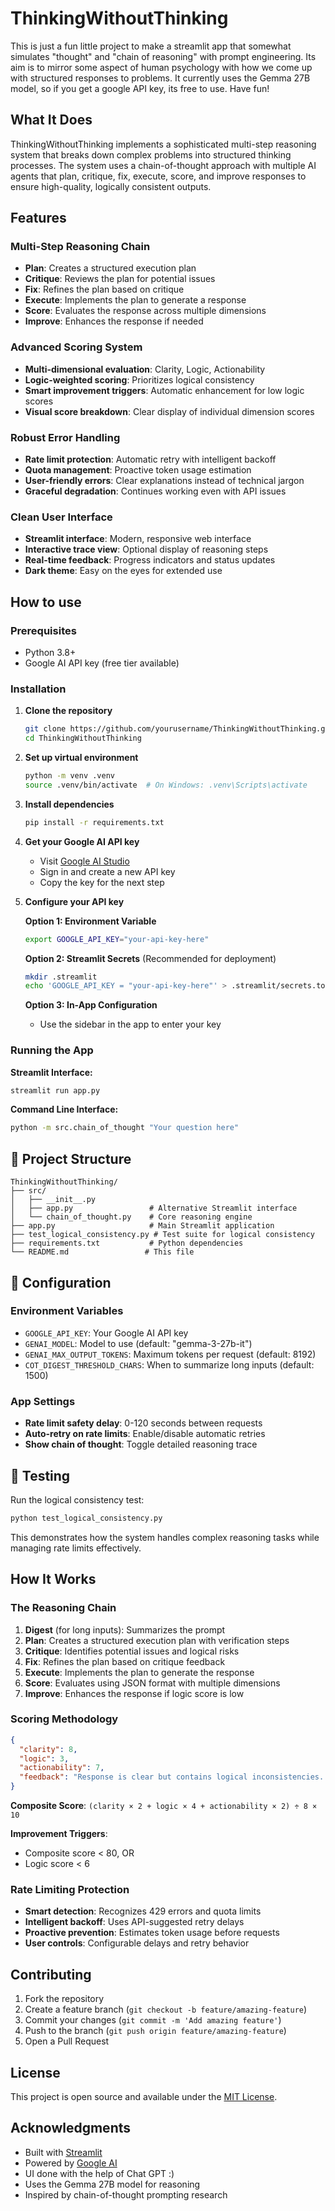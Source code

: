# ThinkingWithoutThinking

This is just a fun little project to make a streamlit app that somewhat simulates "thought" and "chain of reasoning" with prompt engineering. Its aim is to mirror some aspect of human psychology with how we come up with structured responses to problems. It currently uses the Gemma 27B model, so if you get a google API key, its free to use. Have fun!

## What It Does

ThinkingWithoutThinking implements a sophisticated multi-step reasoning system that breaks down complex problems into structured thinking processes. The system uses a chain-of-thought approach with multiple AI agents that plan, critique, fix, execute, score, and improve responses to ensure high-quality, logically consistent outputs.

## Features

### **Multi-Step Reasoning Chain**
- **Plan**: Creates a structured execution plan
- **Critique**: Reviews the plan for potential issues
- **Fix**: Refines the plan based on critique
- **Execute**: Implements the plan to generate a response
- **Score**: Evaluates the response across multiple dimensions
- **Improve**: Enhances the response if needed

### **Advanced Scoring System**
- **Multi-dimensional evaluation**: Clarity, Logic, Actionability
- **Logic-weighted scoring**: Prioritizes logical consistency
- **Smart improvement triggers**: Automatic enhancement for low logic scores
- **Visual score breakdown**: Clear display of individual dimension scores

### **Robust Error Handling**
- **Rate limit protection**: Automatic retry with intelligent backoff
- **Quota management**: Proactive token usage estimation
- **User-friendly errors**: Clear explanations instead of technical jargon
- **Graceful degradation**: Continues working even with API issues

### **Clean User Interface**
- **Streamlit interface**: Modern, responsive web interface
- **Interactive trace view**: Optional display of reasoning steps
- **Real-time feedback**: Progress indicators and status updates
- **Dark theme**: Easy on the eyes for extended use

## How to use

### Prerequisites
- Python 3.8+
- Google AI API key (free tier available)

### Installation

1. **Clone the repository**
   ```bash
   git clone https://github.com/yourusername/ThinkingWithoutThinking.git
   cd ThinkingWithoutThinking
   ```

2. **Set up virtual environment**
   ```bash
   python -m venv .venv
   source .venv/bin/activate  # On Windows: .venv\Scripts\activate
   ```

3. **Install dependencies**
   ```bash
   pip install -r requirements.txt
   ```

4. **Get your Google AI API key**
   - Visit [Google AI Studio](https://aistudio.google.com/app/apikey)
   - Sign in and create a new API key
   - Copy the key for the next step

5. **Configure your API key**
   
   **Option 1: Environment Variable**
   ```bash
   export GOOGLE_API_KEY="your-api-key-here"
   ```
   
   **Option 2: Streamlit Secrets** (Recommended for deployment)
   ```bash
   mkdir .streamlit
   echo 'GOOGLE_API_KEY = "your-api-key-here"' > .streamlit/secrets.toml
   ```
   
   **Option 3: In-App Configuration**
   - Use the sidebar in the app to enter your key

### Running the App

**Streamlit Interface:**
```bash
streamlit run app.py
```

**Command Line Interface:**
```bash
python -m src.chain_of_thought "Your question here"
```

## 📁 Project Structure

```
ThinkingWithoutThinking/
├── src/
│   ├── __init__.py
│   ├── app.py                 # Alternative Streamlit interface
│   └── chain_of_thought.py    # Core reasoning engine
├── app.py                     # Main Streamlit application
├── test_logical_consistency.py # Test suite for logical consistency
├── requirements.txt           # Python dependencies
└── README.md                 # This file
```

## 🔧 Configuration

### Environment Variables
- `GOOGLE_API_KEY`: Your Google AI API key
- `GENAI_MODEL`: Model to use (default: "gemma-3-27b-it")
- `GENAI_MAX_OUTPUT_TOKENS`: Maximum tokens per request (default: 8192)
- `COT_DIGEST_THRESHOLD_CHARS`: When to summarize long inputs (default: 1500)

### App Settings
- **Rate limit safety delay**: 0-120 seconds between requests
- **Auto-retry on rate limits**: Enable/disable automatic retries
- **Show chain of thought**: Toggle detailed reasoning trace

## 🧪 Testing

Run the logical consistency test:
```bash
python test_logical_consistency.py
```

This demonstrates how the system handles complex reasoning tasks while managing rate limits effectively.

## How It Works

### The Reasoning Chain

1. **Digest** (for long inputs): Summarizes the prompt
2. **Plan**: Creates a structured execution plan with verification steps
3. **Critique**: Identifies potential issues and logical risks
4. **Fix**: Refines the plan based on critique feedback
5. **Execute**: Implements the plan to generate the response
6. **Score**: Evaluates using JSON format with multiple dimensions
7. **Improve**: Enhances the response if logic score is low

### Scoring Methodology

```json
{
  "clarity": 8,
  "logic": 3,
  "actionability": 7,
  "feedback": "Response is clear but contains logical inconsistencies..."
}
```

**Composite Score**: `(clarity × 2 + logic × 4 + actionability × 2) ÷ 8 × 10`

**Improvement Triggers**: 
- Composite score < 80, OR
- Logic score < 6

### Rate Limiting Protection

- **Smart detection**: Recognizes 429 errors and quota limits
- **Intelligent backoff**: Uses API-suggested retry delays
- **Proactive prevention**: Estimates token usage before requests
- **User controls**: Configurable delays and retry behavior

## Contributing

1. Fork the repository
2. Create a feature branch (`git checkout -b feature/amazing-feature`)
3. Commit your changes (`git commit -m 'Add amazing feature'`)
4. Push to the branch (`git push origin feature/amazing-feature`)
5. Open a Pull Request

## License

This project is open source and available under the [MIT License](LICENSE).

## Acknowledgments

- Built with [Streamlit](https://streamlit.io/)
- Powered by [Google AI](https://aistudio.google.com/)
- UI done with the help of Chat GPT :)
- Uses the Gemma 27B model for reasoning
- Inspired by chain-of-thought prompting research

